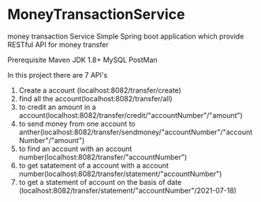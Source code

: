 # MoneyTransactionService
money transaction Service
Simple Spring boot application which provide RESTful API for money transfer

Prerequisite
Maven
JDK 1.8+
MySQL
PostMan


In this project there are 7 API's

1) Create a account (localhost:8082/transfer/create)
2) find all the account(localhost:8082/transfer/all)
3) to credit an amount in a account(localhost:8082/transfer/credit/"accountNumber"/"amount")
4) to send money from one account to anther(localhost:8082/transfer/sendmoney/"accountNumber"/"accountNumber"/"amount")
5) to find an account with an account number(localhost:8082/transfer/"accountNumber")
6) to get satatement of a account with a account number(localhost:8082/transfer/statement/"accountNumber")
7) to get a statement of account on the basis of date (localhost:8082/transfer/statement/"accountNumber"/2021-07-18)
